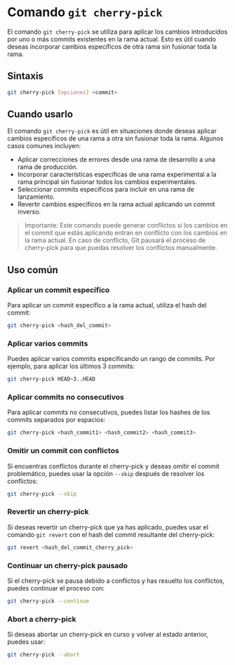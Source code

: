 # Comando `git cherry-pick`

El comando `git cherry-pick` se utiliza para aplicar los cambios introducidos por uno o más commits existentes en la rama actual. Esto es útil cuando deseas incorporar cambios específicos de otra rama sin fusionar toda la rama.

## Sintaxis

```bash
git cherry-pick [opciones] <commit>
```

## Cuando usarlo

El comando `git cherry-pick` es útil en situaciones donde deseas aplicar cambios específicos de una rama a otra sin fusionar toda la rama. Algunos casos comunes incluyen:

- Aplicar correcciones de errores desde una rama de desarrollo a una rama de producción.
- Incorporar características específicas de una rama experimental a la rama principal sin fusionar todos los cambios experimentales.
- Seleccionar commits específicos para incluir en una rama de lanzamiento.
- Revertir cambios específicos en la rama actual aplicando un commit inverso.


> Importante: Este comando puede generar conflictos si los cambios en el commit que estás aplicando entran en conflicto con los cambios en la rama actual. En caso de conflicto, Git pausará el proceso de cherry-pick para que puedas resolver los conflictos manualmente.


## Uso común

### Aplicar un commit específico

Para aplicar un commit específico a la rama actual, utiliza el hash del commit:

```bash
git cherry-pick <hash_del_commit>
```

### Aplicar varios commits

Puedes aplicar varios commits especificando un rango de commits. Por ejemplo, para aplicar los últimos 3 commits:

```bash
git cherry-pick HEAD~3..HEAD
```

### Aplicar commits no consecutivos

Para aplicar commits no consecutivos, puedes listar los hashes de los commits separados por espacios:

```bash
git cherry-pick <hash_commit1> <hash_commit2> <hash_commit3>
```

### Omitir un commit con conflictos

Si encuentras conflictos durante el cherry-pick y deseas omitir el commit problemático, puedes usar la opción `--skip` después de resolver los conflictos:

```bash
git cherry-pick --skip
```

### Revertir un cherry-pick

Si deseas revertir un cherry-pick que ya has aplicado, puedes usar el comando `git revert` con el hash del commit resultante del cherry-pick:

```bash
git revert <hash_del_commit_cherry_pick>
```

### Continuar un cherry-pick pausado

Si el cherry-pick se pausa debido a conflictos y has resuelto los conflictos, puedes continuar el proceso con:

```bash
git cherry-pick --continue
```

### Abort a cherry-pick

Si deseas abortar un cherry-pick en curso y volver al estado anterior, puedes usar:

```bash
git cherry-pick --abort
```
